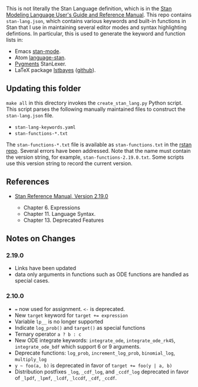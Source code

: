 This is not literally the Stan Language definition, which is in the [Stan Modeling Language User's Guide and Reference Manual](http://mc-stan.org/documentation/).
This repo contains `stan-lang.json`, which contains various keywords and built-in functions in Stan that I use in maintaining several editor modes and syntax highlighting defintions.
In particular, this is used to generate the keyword and function lists in:

- Emacs [stan-mode](https://github.com/stan-dev/stan-mode).
- Atom [language-stan](https://github.com/jrnold/atom-language-stan).
- [Pygments](http://pygments.org/) StanLexer.
- LaTeX package [lstbayes](https://www.ctan.org/pkg/lstbayes) ([github](https://github.com/jrnold/lstbayes)).

## Updating this folder

`make all` in this directory invokes the `create_stan_lang.py` Python script. This script parses the following manually maintained files to construct the `stan-lang.json` file.

- `stan-lang-keywords.yaml`
- `stan-functions-*.txt`

The `stan-functions-*.txt` file is available as `stan-functions.txt` in the [rstan repo](https://github.com/stan-dev/rstan/blob/develop/rstan/rstan/tools/stan-functions.txt). Several errors have been addressed. Note that the name must contain the version string, for example, `stan-functions-2.19.0.txt`. Some scripts use this version string to record the current version.

## References

- [Stan Reference Manual, Version 2.19.0](https://mc-stan.org/docs/2_19/reference-manual/index.html)

    - Chapter 6. Expressions
    - Chapter 11. Language Syntax.
    - Chapter 13. Deprecated Features

## Notes on Changes
###  2.19.0

- Links have been updated
- data only arguments in functions such as ODE functions are handled as special cases.

###  2.10.0

- `=` now used for assignment. `<-` is deprecated.
- New `target` keyword for `target += expression`
- Variable `lp__` is no longer supported
- Indicate `log_prob()` and `target()` as special functions
- Ternary operator `a ? b : c`
- New ODE integrate keywords: `integrate_ode`, `integrate_ode_rk45`, `integrate_ode_bdf` which support 6 or 9 arguments.
- Deprecate functions: `log_prob`, `increment_log_prob`, `binomial_log`, `multiply_log`
- `y ~ foo(a, b)` is deprecated in favor of `target += foo(y | a, b)`
- Distribution postfixes `_log`, `_cdf_log`, and `_ccdf_log` deprecated in favor of
  `_lpdf`, `_lpmf`, `_lcdf`, `_lccdf`, `_cdf`, `_ccdf`.
